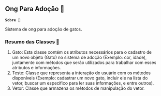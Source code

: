 ## Ong Para Adoção 🌸

**`Sobre 📌`**

Sistema de ong para adoção de gatos.

### Resumo das Classes 🧮

1. Gato:  Esta classe contém os atributos necessários para o cadastro de um novo objeto (Gato) no sistema de adoção (Exemplo: cor, idade), juntamente com métodos que serão utilizados para trabalhar com esses atributos e informações. 
2. Teste: Classe que representa a interação do usuário com os métodos disponíveis (Exemplo: cadastrar um novo gato, incluir ele na lista do vetor, buscar um específico para ler suas informações, e entre outros).
3. Vetor: Classe que armazena os métodos de manipulação do vetor.  
